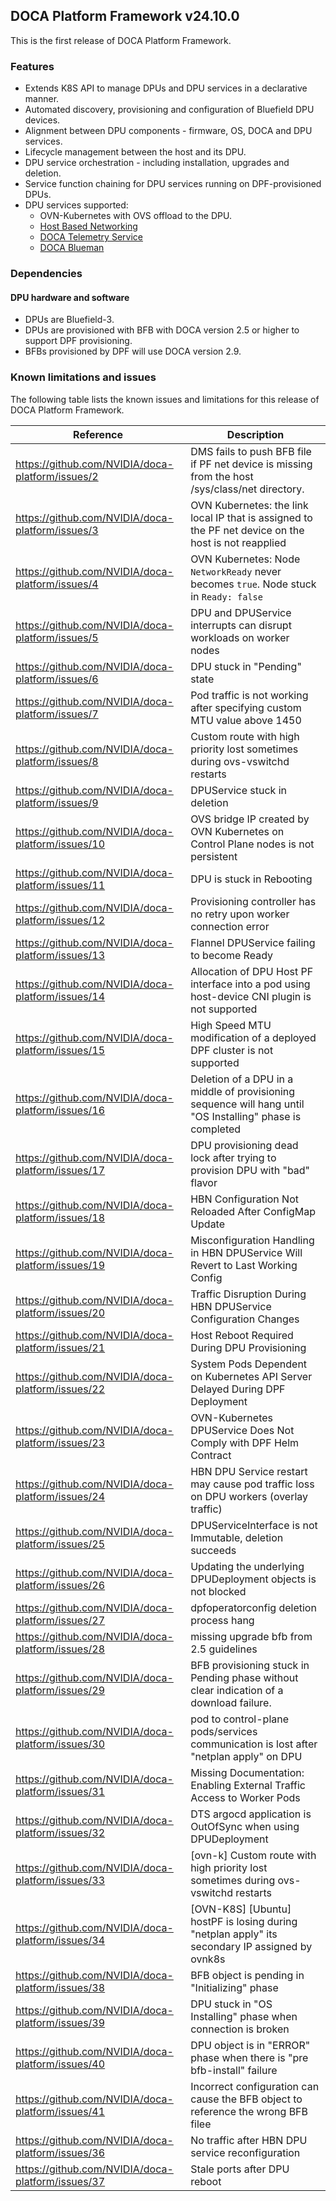 ## DOCA Platform Framework v24.10.0

This is the first release of DOCA Platform Framework.

### Features

- Extends K8S API to manage DPUs and DPU services in a declarative manner.
- Automated discovery, provisioning and configuration of Bluefield DPU devices.
- Alignment between DPU components - firmware, OS, DOCA and DPU services.
- Lifecycle management between the host and its DPU.
- DPU service orchestration - including installation, upgrades and deletion.
- Service function chaining for DPU services running on DPF-provisioned DPUs.
- DPU services supported:
    - OVN-Kubernetes with OVS offload to the DPU.
    - [Host Based Networking](https://docs.nvidia.com/doca/sdk/nvidia+doca+hbn+service+guide/index.html)
    - [DOCA Telemetry Service](https://docs.nvidia.com/doca/sdk/nvidia+doca+telemetry+service+guide/index.html)
    - [DOCA Blueman](https://docs.nvidia.com/doca/sdk/nvidia+doca+blueman+service+guide/index.html)

### Dependencies

#### DPU hardware and software

- DPUs are Bluefield-3.
- DPUs are provisioned with BFB with DOCA version 2.5 or higher to support DPF provisioning.
- BFBs provisioned by DPF will use DOCA version 2.9.

### Known limitations and issues

The following table lists the known issues and limitations for this release of DOCA Platform Framework.

| Reference                                         | Description                                                                                               |
| ------------------------------------------------- | --------------------------------------------------------------------------------------------------------- |
| https://github.com/NVIDIA/doca-platform/issues/2  | DMS fails to push BFB file if PF net device is missing from the host /sys/class/net directory.            |
| https://github.com/NVIDIA/doca-platform/issues/3  | OVN Kubernetes: the link local IP that is assigned to the PF net device on the host is not reapplied      |
| https://github.com/NVIDIA/doca-platform/issues/4  | OVN Kubernetes: Node `NetworkReady` never becomes `true`. Node stuck in `Ready: false`                    |
| https://github.com/NVIDIA/doca-platform/issues/5  | DPU and DPUService interrupts can disrupt workloads on worker nodes                                       |
| https://github.com/NVIDIA/doca-platform/issues/6  | DPU stuck in "Pending" state                                                                              |
| https://github.com/NVIDIA/doca-platform/issues/7  | Pod traffic is not working after specifying custom MTU value above 1450                                   |
| https://github.com/NVIDIA/doca-platform/issues/8  | Custom route with high priority lost sometimes during ovs-vswitchd restarts                               |
| https://github.com/NVIDIA/doca-platform/issues/9  | DPUService stuck in deletion                                                                              |
| https://github.com/NVIDIA/doca-platform/issues/10 | OVS bridge IP created by OVN Kubernetes on Control Plane nodes is not persistent                          |
| https://github.com/NVIDIA/doca-platform/issues/11 | DPU is stuck in Rebooting                                                                                 |
| https://github.com/NVIDIA/doca-platform/issues/12 | Provisioning controller has no retry upon worker connection error                                         |
| https://github.com/NVIDIA/doca-platform/issues/13 | Flannel DPUService failing to become Ready                                                                |
| https://github.com/NVIDIA/doca-platform/issues/14 | Allocation of DPU Host PF interface into a pod using host-device CNI plugin is not supported              |
| https://github.com/NVIDIA/doca-platform/issues/15 | High Speed MTU modification of a deployed DPF cluster is not supported                                    |
| https://github.com/NVIDIA/doca-platform/issues/16 | Deletion of a DPU in a middle of provisioning sequence will hang until "OS Installing" phase is completed |
| https://github.com/NVIDIA/doca-platform/issues/17 | DPU provisioning dead lock after trying to provision DPU with "bad" flavor                                |
| https://github.com/NVIDIA/doca-platform/issues/18 | HBN Configuration Not Reloaded After ConfigMap Update                                                     |
| https://github.com/NVIDIA/doca-platform/issues/19 | Misconfiguration Handling in HBN DPUService Will Revert to Last Working Config                            |
| https://github.com/NVIDIA/doca-platform/issues/20 | Traffic Disruption During HBN DPUService Configuration Changes                                            |
| https://github.com/NVIDIA/doca-platform/issues/21 | Host Reboot Required During DPU Provisioning                                                              |
| https://github.com/NVIDIA/doca-platform/issues/22 | System Pods Dependent on Kubernetes API Server Delayed During DPF Deployment                              |
| https://github.com/NVIDIA/doca-platform/issues/23 | OVN-Kubernetes DPUService Does Not Comply with DPF Helm Contract                                          |
| https://github.com/NVIDIA/doca-platform/issues/24 | HBN DPU Service restart may cause pod traffic loss on DPU workers (overlay traffic)                       |
| https://github.com/NVIDIA/doca-platform/issues/25 | DPUServiceInterface is not Immutable, deletion succeeds                                                   |
| https://github.com/NVIDIA/doca-platform/issues/26 | Updating the underlying DPUDeployment objects is not blocked                                              |
| https://github.com/NVIDIA/doca-platform/issues/27 | dpfoperatorconfig deletion process hang                                                                   |
| https://github.com/NVIDIA/doca-platform/issues/28 | missing upgrade bfb from 2.5 guidelines                                                                   |
| https://github.com/NVIDIA/doca-platform/issues/29 | BFB provisioning stuck in Pending phase without clear indication of a download failure.                   |
| https://github.com/NVIDIA/doca-platform/issues/30 | pod to control-plane pods/services communication is lost after "netplan apply" on DPU                     |
| https://github.com/NVIDIA/doca-platform/issues/31 | Missing Documentation: Enabling External Traffic Access to Worker Pods                                    |
| https://github.com/NVIDIA/doca-platform/issues/32 | DTS argocd application is OutOfSync when using DPUDeployment                                              |
| https://github.com/NVIDIA/doca-platform/issues/33 | [ovn-k] Custom route with high priority lost sometimes during ovs-vswitchd restarts                       |
| https://github.com/NVIDIA/doca-platform/issues/34 | [OVN-K8S] [Ubuntu] hostPF is losing during "netplan apply" its secondary IP assigned by ovnk8s            |
| https://github.com/NVIDIA/doca-platform/issues/38 | BFB object is pending in "Initializing" phase                                                             |
| https://github.com/NVIDIA/doca-platform/issues/39 | DPU stuck in "OS Installing" phase when connection is broken                                              |
| https://github.com/NVIDIA/doca-platform/issues/40 | DPU object is in "ERROR" phase when there is "pre bfb-install" failure                                    |
| https://github.com/NVIDIA/doca-platform/issues/41 | Incorrect configuration can cause the BFB object to reference the wrong BFB filee                         |
| https://github.com/NVIDIA/doca-platform/issues/36 | No traffic after HBN DPU service reconfiguration                                                          |
| https://github.com/NVIDIA/doca-platform/issues/37 | Stale ports after DPU reboot                                                                              |
